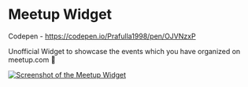 # Meetup Widget 

Codepen - https://codepen.io/Prafulla1998/pen/OJVNzxP 

Unofficial Widget to showcase the events which you have organized on meetup.com 📅



[![Screenshot of the Meetup Widget](https://res.cloudinary.com/prafulla98/image/upload/v1582384084/Meetup-Widget/meetup_screenshot_s0ydeq.png?style=center)](#installation-and-usage)

